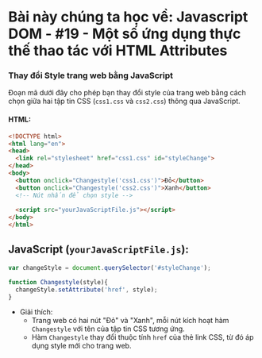 # Bài này chúng ta học về: Javascript DOM - #19 - Một số ứng dụng thực thế thao tác với HTML Attributes

### Thay đổi Style trang web bằng JavaScript

Đoạn mã dưới đây cho phép bạn thay đổi style của trang web bằng cách chọn giữa hai tập tin CSS (`css1.css` và `css2.css`) thông qua JavaScript.

#### HTML:

```html
<!DOCTYPE html>
<html lang="en">
<head>
  <link rel="stylesheet" href="css1.css" id="styleChange">
</head>
<body>
  <button onclick="Changestyle('css1.css')">Đỏ</button>
  <button onclick="Changestyle('css2.css')">Xanh</button>
  <!-- Nút nhấn để chọn style -->
  
  <script src="yourJavaScriptFile.js"></script>
</body>
</html>
```

## JavaScript (`yourJavaScriptFile.js`):

```js
var changeStyle = document.querySelector('#styleChange');

function Changestyle(style){
  changeStyle.setAttribute('href', style);
}
```

- Giải thích:
  - Trang web có hai nút "Đỏ" và "Xanh", mỗi nút kích hoạt hàm `Changestyle` với tên của tập tin CSS tương ứng.
  - Hàm `Changestyle` thay đổi thuộc tính `href` của thẻ link CSS, từ đó áp dụng style mới cho trang web.